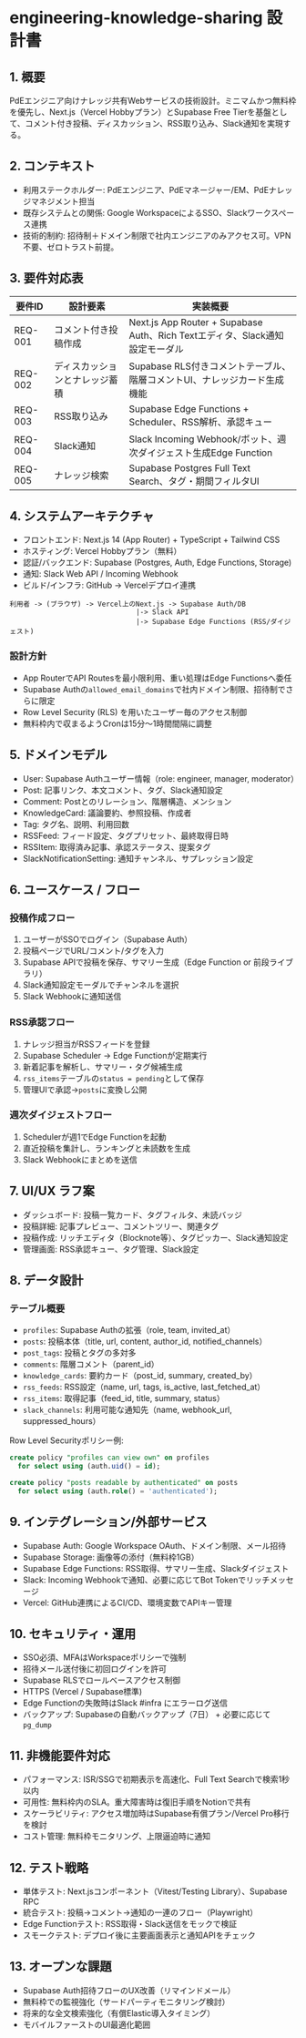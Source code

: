 # engineering-knowledge-sharing 設計書

## 1. 概要
PdEエンジニア向けナレッジ共有Webサービスの技術設計。ミニマムかつ無料枠を優先し、Next.js（Vercel Hobbyプラン）とSupabase Free Tierを基盤として、コメント付き投稿、ディスカッション、RSS取り込み、Slack通知を実現する。

## 2. コンテキスト
- 利用ステークホルダー: PdEエンジニア、PdEマネージャー/EM、PdEナレッジマネジメント担当
- 既存システムとの関係: Google WorkspaceによるSSO、Slackワークスペース連携
- 技術的制約: 招待制＋ドメイン制限で社内エンジニアのみアクセス可。VPN不要、ゼロトラスト前提。

## 3. 要件対応表
| 要件ID | 設計要素 | 実装概要 |
|--------|----------|----------|
| REQ-001 | コメント付き投稿作成 | Next.js App Router + Supabase Auth、Rich Textエディタ、Slack通知設定モーダル |
| REQ-002 | ディスカッションとナレッジ蓄積 | Supabase RLS付きコメントテーブル、階層コメントUI、ナレッジカード生成機能 |
| REQ-003 | RSS取り込み | Supabase Edge Functions + Scheduler、RSS解析、承認キュー |
| REQ-004 | Slack通知 | Slack Incoming Webhook/ボット、週次ダイジェスト生成Edge Function |
| REQ-005 | ナレッジ検索 | Supabase Postgres Full Text Search、タグ・期間フィルタUI |

## 4. システムアーキテクチャ
- フロントエンド: Next.js 14 (App Router) + TypeScript + Tailwind CSS
- ホスティング: Vercel Hobbyプラン（無料）
- 認証/バックエンド: Supabase (Postgres, Auth, Edge Functions, Storage)
- 通知: Slack Web API / Incoming Webhook
- ビルド/インフラ: GitHub → Vercelデプロイ連携

```
利用者 -> (ブラウザ) -> Vercel上のNext.js -> Supabase Auth/DB
                               |-> Slack API
                               |-> Supabase Edge Functions (RSS/ダイジェスト)
```

### 設計方針
- App RouterでAPI Routesを最小限利用、重い処理はEdge Functionsへ委任
- Supabase Authの`allowed_email_domains`で社内ドメイン制限、招待制でさらに限定
- Row Level Security (RLS) を用いたユーザー毎のアクセス制御
- 無料枠内で収まるようCronは15分〜1時間間隔に調整

## 5. ドメインモデル
- User: Supabase Authユーザー情報（role: engineer, manager, moderator）
- Post: 記事リンク、本文コメント、タグ、Slack通知設定
- Comment: Postとのリレーション、階層構造、メンション
- KnowledgeCard: 議論要約、参照投稿、作成者
- Tag: タグ名、説明、利用回数
- RSSFeed: フィード設定、タグプリセット、最終取得日時
- RSSItem: 取得済み記事、承認ステータス、提案タグ
- SlackNotificationSetting: 通知チャンネル、サプレッション設定

## 6. ユースケース / フロー
### 投稿作成フロー
1. ユーザーがSSOでログイン（Supabase Auth）
2. 投稿ページでURL/コメント/タグを入力
3. Supabase APIで投稿を保存、サマリー生成（Edge Function or 前段ライブラリ）
4. Slack通知設定モーダルでチャンネルを選択
5. Slack Webhookに通知送信

### RSS承認フロー
1. ナレッジ担当がRSSフィードを登録
2. Supabase Scheduler → Edge Functionが定期実行
3. 新着記事を解析し、サマリー・タグ候補生成
4. `rss_items`テーブルの`status = pending`として保存
5. 管理UIで承認→`posts`に変換し公開

### 週次ダイジェストフロー
1. Schedulerが週1でEdge Functionを起動
2. 直近投稿を集計し、ランキングと未読数を生成
3. Slack Webhookにまとめを送信

## 7. UI/UX ラフ案
- ダッシュボード: 投稿一覧カード、タグフィルタ、未読バッジ
- 投稿詳細: 記事プレビュー、コメントツリー、関連タグ
- 投稿作成: リッチエディタ（Blocknote等）、タグピッカー、Slack通知設定
- 管理画面: RSS承認キュー、タグ管理、Slack設定

## 8. データ設計
### テーブル概要
- `profiles`: Supabase Authの拡張（role, team, invited_at）
- `posts`: 投稿本体（title, url, content, author_id, notified_channels）
- `post_tags`: 投稿とタグの多対多
- `comments`: 階層コメント（parent_id）
- `knowledge_cards`: 要約カード（post_id, summary, created_by）
- `rss_feeds`: RSS設定（name, url, tags, is_active, last_fetched_at）
- `rss_items`: 取得記事（feed_id, title, summary, status）
- `slack_channels`: 利用可能な通知先（name, webhook_url, suppressed_hours）

Row Level Securityポリシー例:
```sql
create policy "profiles can view own" on profiles
  for select using (auth.uid() = id);

create policy "posts readable by authenticated" on posts
  for select using (auth.role() = 'authenticated');
```

## 9. インテグレーション/外部サービス
- Supabase Auth: Google Workspace OAuth、ドメイン制限、メール招待
- Supabase Storage: 画像等の添付（無料枠1GB）
- Supabase Edge Functions: RSS取得、サマリー生成、Slackダイジェスト
- Slack: Incoming Webhookで通知、必要に応じてBot Tokenでリッチメッセージ
- Vercel: GitHub連携によるCI/CD、環境変数でAPIキー管理

## 10. セキュリティ・運用
- SSO必須、MFAはWorkspaceポリシーで強制
- 招待メール送付後に初回ログインを許可
- Supabase RLSでロールベースアクセス制御
- HTTPS (Vercel / Supabase標準)
- Edge Functionの失敗時はSlack #infra にエラーログ送信
- バックアップ: Supabaseの自動バックアップ（7日） + 必要に応じて`pg_dump`

## 11. 非機能要件対応
- パフォーマンス: ISR/SSGで初期表示を高速化、Full Text Searchで検索1秒以内
- 可用性: 無料枠内のSLA。重大障害時は復旧手順をNotionで共有
- スケーラビリティ: アクセス増加時はSupabase有償プラン/Vercel Pro移行を検討
- コスト管理: 無料枠モニタリング、上限逼迫時に通知

## 12. テスト戦略
- 単体テスト: Next.jsコンポーネント（Vitest/Testing Library）、Supabase RPC
- 統合テスト: 投稿→コメント→通知の一連のフロー（Playwright）
- Edge Functionテスト: RSS取得・Slack送信をモックで検証
- スモークテスト: デプロイ後に主要画面表示と通知APIをチェック

## 13. オープンな課題
- Supabase Auth招待フローのUX改善（リマインドメール）
- 無料枠での監視強化（サードパーティモニタリング検討）
- 将来的な全文検索強化（有償Elastic導入タイミング）
- モバイルファーストのUI最適化範囲
